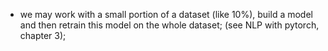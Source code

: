 - we may work with a small portion of a dataset (like 10%), build a model and then retrain this model on the whole dataset; (see NLP with pytorch, chapter 3);
 
